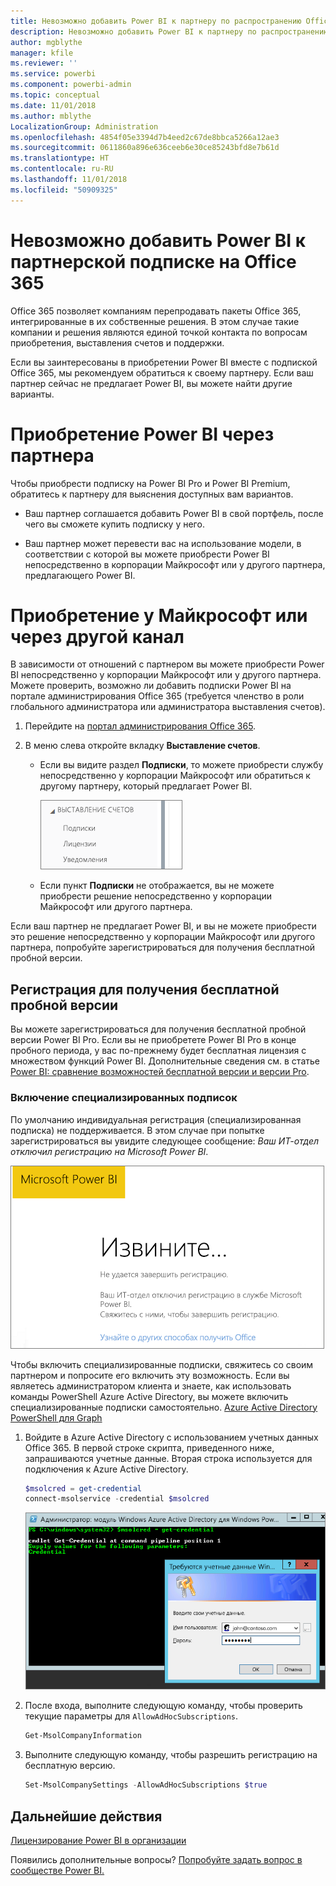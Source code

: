 ```yaml
---
title: Невозможно добавить Power BI к партнеру по распространению Office 365
description: Невозможно добавить Power BI к партнеру по распространению подписок на Office 365. Модель распространения подписок — это модель приобретения, используемая для Office 365.
author: mgblythe
manager: kfile
ms.reviewer: ''
ms.service: powerbi
ms.component: powerbi-admin
ms.topic: conceptual
ms.date: 11/01/2018
ms.author: mblythe
LocalizationGroup: Administration
ms.openlocfilehash: 4854f05e3394d7b4eed2c67de8bbca5266a12ae3
ms.sourcegitcommit: 0611860a896e636ceeb6e30ce85243bfd8e7b61d
ms.translationtype: HT
ms.contentlocale: ru-RU
ms.lasthandoff: 11/01/2018
ms.locfileid: "50909325"
---
```

# <a name="unable-to-add-power-bi-to-office-365-partner-subscription"></a>Невозможно добавить Power BI к партнерской подписке на Office 365

Office 365 позволяет компаниям перепродавать пакеты Office 365, интегрированные в их собственные решения. В этом случае такие компании и решения являются единой точкой контакта по вопросам приобретения, выставления счетов и поддержки.

Если вы заинтересованы в приобретении Power BI вместе с подпиской Office 365, мы рекомендуем обратиться к своему партнеру. Если ваш партнер сейчас не предлагает Power BI, вы можете найти другие варианты.

# <a name="work-with-your-partner-to-purchase-power-bi"></a>Приобретение Power BI через партнера

Чтобы приобрести подписку на Power BI Pro и Power BI Premium, обратитесь к партнеру для выяснения доступных вам вариантов.

* Ваш партнер соглашается добавить Power BI в свой портфель, после чего вы сможете купить подписку у него.

* Ваш партнер может перевести вас на использование модели, в соответствии с которой вы можете приобрести Power BI непосредственно в корпорации Майкрософт или у другого партнера, предлагающего Power BI.

# <a name="purchase-from-microsoft-or-another-channel"></a>Приобретение у Майкрософт или через другой канал

В зависимости от отношений с партнером вы можете приобрести Power BI непосредственно у корпорации Майкрософт или у другого партнера. Можете проверить, возможно ли добавить подписки Power BI на портале администрирования Office 365 (требуется членство в роли глобального администратора или администратора выставления счетов).

1. Перейдите на [портал администрирования Office 365](https://admin.microsoft.com/AdminPortal/Home#/homepage).

1. В меню слева откройте вкладку **Выставление счетов**.

    * Если вы видите раздел **Подписки**, то можете приобрести службу непосредственно у корпорации Майкрософт или обратиться к другому партнеру, который предлагает Power BI.

        ![Вкладка "Выставление счетов" и пункт "Подписки"](media/service-admin-syndication-partner/billingsub.png)

    * Если пункт **Подписки** не отображается, вы не можете приобрести решение непосредственно у корпорации Майкрософт или другого партнера.

Если ваш партнер не предлагает Power BI, и вы не можете приобрести это решение непосредственно у корпорации Майкрософт или другого партнера, попробуйте зарегистрироваться для получения бесплатной пробной версии.

## <a name="sign-up-for-a-free-trial"></a>Регистрация для получения бесплатной пробной версии

Вы можете зарегистрироваться для получения бесплатной пробной версии Power BI Pro. Если вы не приобретете Power BI Pro в конце пробного периода, у вас по-прежнему будет бесплатная лицензия с множеством функций Power BI. Дополнительные сведения см. в статье [Power BI: сравнение возможностей бесплатной версии и версии Pro](service-features-license-type.md).

### <a name="enable-ad-hoc-subscriptions"></a>Включение специализированных подписок

По умолчанию индивидуальная регистрация (специализированная подписка) не поддерживается. В этом случае при попытке зарегистрироваться вы увидите следующее сообщение: *Ваш ИТ-отдел отключил регистрацию на Microsoft Power BI*.

![Снимок экрана с сообщением "Извините..."](media/service-admin-syndication-partner/sorry.png)

Чтобы включить специализированные подписки, свяжитесь со своим партнером и попросите его включить эту возможность. Если вы являетесь администратором клиента и знаете, как использовать команды PowerShell Azure Active Directory, вы можете включить специализированные подписки самостоятельно. [Azure Active Directory PowerShell для Graph](/powershell/azure/active-directory/install-adv2/)

1. Войдите в Azure Active Directory с использованием учетных данных Office 365. В первой строке скрипта, приведенного ниже, запрашиваются учетные данные. Вторая строка используется для подключения к Azure Active Directory.

    ```powershell
    $msolcred = get-credential
    connect-msolservice -credential $msolcred
    ```

    ![Ввод учетных данных](media/service-admin-syndication-partner/aad-signin.png)

1. После входа, выполните следующую команду, чтобы проверить текущие параметры для `AllowAdHocSubscriptions`.

    ```powershell
    Get-MsolCompanyInformation
    ```

1. Выполните следующую команду, чтобы разрешить регистрацию на бесплатную версию.

    ```powershell
    Set-MsolCompanySettings -AllowAdHocSubscriptions $true
    ```

## <a name="next-steps"></a>Дальнейшие действия

[Лицензирование Power BI в организации](service-admin-licensing-organization.md)

Появились дополнительные вопросы? [Попробуйте задать вопрос в сообществе Power BI.](http://community.powerbi.com/)